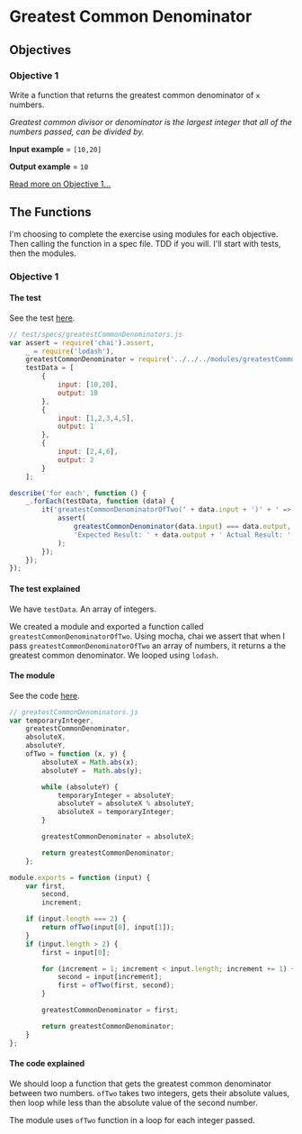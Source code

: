 # Greatest Common Denominator
## Objectives
### Objective 1
Write a function that returns the greatest common denominator of `x` numbers.

*Greatest common divisor or denominator is the largest integer that all of the numbers passed, can be divided by.*

**Input example** = `[10,20]`

**Output example** = `10`

[Read more on Objective 1...](#Objective-1)

## The Functions
I'm choosing to complete the exercise using modules for each objective. Then calling the function in a spec file. TDD if you will. I'll start with tests, then the modules.

### <div id="Objective-1">Objective 1</div>
#### The test
See the test [here](../../javascript/test/specs/modules/greatestCommonDenominators.js).

```js
// test/specs/greatestCommonDenominators.js
var assert = require('chai').assert,
    _ = require('lodash'),
    greatestCommonDenominator = require('../../../modules/greatestCommonDenominators'),
    testData = [
        {
            input: [10,20],
            output: 10
        },
        {
            input: [1,2,3,4,5],
            output: 1
        },
        {
            input: [2,4,6],
            output: 2
        }
    ];

describe('for each', function () {
    _.forEach(testData, function (data) {
        it('greatestCommonDenominatorOfTwo(' + data.input + ')' + ' => ' + data.input, function () {
            assert(
                greatestCommonDenominator(data.input) === data.output,
                'Expected Result: ' + data.output + ' Actual Result: ' + greatestCommonDenominator(data.input)
            );
        });
    });
});
```
#### The test explained
We have `testData`. An array of integers.

We created a module and exported a function called `greatestCommonDenominatorOfTwo`. Using mocha, chai we assert that when I pass `greatestCommonDenominatorOfTwo` an array of numbers, it returns a the greatest common denominator. We looped using `lodash`.

#### The module
See the code [here](../../javascript/modules/greatestCommonDenominators.js).

```js
// greatestCommonDenominators.js
var temporaryInteger,
    greatestCommonDenominator,
    absoluteX,
    absoluteY,
    ofTwo = function (x, y) {
        absoluteX = Math.abs(x);
        absoluteY =  Math.abs(y);

        while (absoluteY) {
            temporaryInteger = absoluteY;
            absoluteY = absoluteX % absoluteY;
            absoluteX = temporaryInteger;
        }

        greatestCommonDenominator = absoluteX;

        return greatestCommonDenominator;
    };

module.exports = function (input) {
    var first,
        second,
        increment;

    if (input.length === 2) {
        return ofTwo(input[0], input[1]);
    }
    if (input.length > 2) {
        first = input[0];

        for (increment = 1; increment < input.length; increment += 1) {
            second = input[increment];
            first = ofTwo(first, second);
        }

        greatestCommonDenominator = first;

        return greatestCommonDenominator;
    }
};
```
#### The code explained
We should loop a function that gets the greatest common denominator between two numbers. `ofTwo` takes two integers, gets their absolute values, then loop while less than the absolute value of the second number. 

The module uses `ofTwo` function in a loop for each integer passed.
